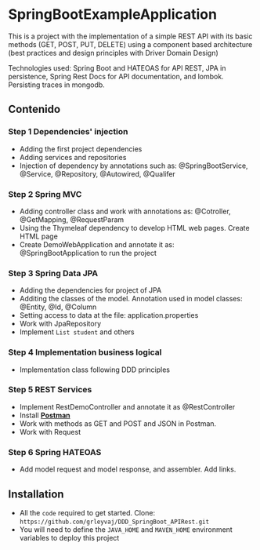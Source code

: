 # SpringBootExampleApplication
This is a project with the implementation of a simple REST API with its basic methods (GET, POST, PUT, DELETE) using a component based architecture (best practices and design principles with Driver Domain Design)

Technologies used: Spring Boot and HATEOAS for API REST, JPA in persistence, Spring Rest Docs for API documentation, and lombok. 
Persisting traces in mongodb.

## Contenido
### Step 1 Dependencies' injection 
 - Adding the first project dependencies
 - Adding services and repositories
 - Injection of dependency by annotations such as: @SpringBootService, @Service, @Repository, @Autowired, @Qualifer
 
 ### Step 2 Spring MVC
  - Adding controller class and work with annotations as: @Cotroller, @GetMapping, @RequestParam
  - Using the Thymeleaf dependency to develop HTML web pages. Create HTML page
  - Create DemoWebApplication and annotate it as: @SpringBootApplication to run the project

 ### Step 3 Spring Data JPA
  - Adding the dependencies for project of JPA
  - Additing the classes of the model. Annotation used in model classes: @Entity, @Id, @Column
  - Setting access to data at the file: application.properties
  - Work with JpaRepository
  - Implement `List student` and others
  
 ### Step 4 Implementation business logical
 - Implementation class following DDD principles
  
 ### Step 5 REST Services
  - Implement RestDemoController and annotate it as @RestController
  - Install <a href="https://www.postman.com/downloads/" target="_blank">**Postman**</a> 
  - Work with methods as GET and POST and JSON in Postman.
  - Work with Request
    
 ### Step 6 Spring HATEOAS
  - Add model request and model response, and assembler. Add links.
     
## Installation
   - All the `code` required to get started. Clone: `https://github.com/grleyvaj/DDD_SpringBoot_APIRest.git`
   - You will need to define the `JAVA_HOME` and `MAVEN_HOME` environment variables to deploy this project
